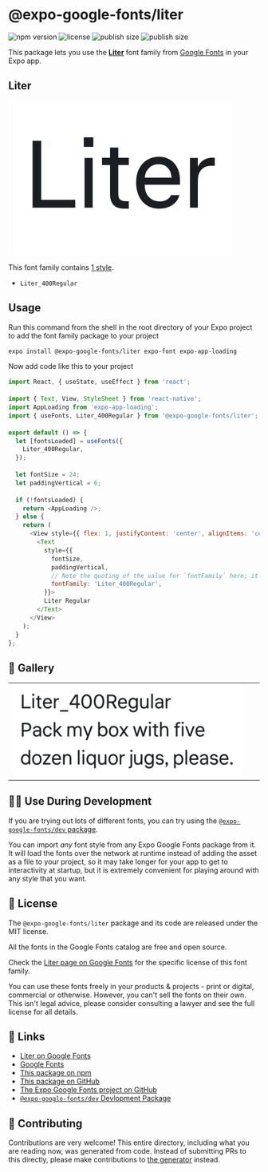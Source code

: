 # @expo-google-fonts/liter

![npm version](https://flat.badgen.net/npm/v/@expo-google-fonts/liter)
![license](https://flat.badgen.net/github/license/expo/google-fonts)
![publish size](https://flat.badgen.net/packagephobia/install/@expo-google-fonts/liter)
![publish size](https://flat.badgen.net/packagephobia/publish/@expo-google-fonts/liter)

This package lets you use the [**Liter**](https://fonts.google.com/specimen/Liter) font family from [Google Fonts](https://fonts.google.com/) in your Expo app.

## Liter

![Liter](./font-family.png)

This font family contains [1 style](#-gallery).

- `Liter_400Regular`

## Usage

Run this command from the shell in the root directory of your Expo project to add the font family package to your project
```sh
expo install @expo-google-fonts/liter expo-font expo-app-loading
```

Now add code like this to your project
```js
import React, { useState, useEffect } from 'react';

import { Text, View, StyleSheet } from 'react-native';
import AppLoading from 'expo-app-loading';
import { useFonts, Liter_400Regular } from '@expo-google-fonts/liter';

export default () => {
  let [fontsLoaded] = useFonts({
    Liter_400Regular,
  });

  let fontSize = 24;
  let paddingVertical = 6;

  if (!fontsLoaded) {
    return <AppLoading />;
  } else {
    return (
      <View style={{ flex: 1, justifyContent: 'center', alignItems: 'center' }}>
        <Text
          style={{
            fontSize,
            paddingVertical,
            // Note the quoting of the value for `fontFamily` here; it expects a string!
            fontFamily: 'Liter_400Regular',
          }}>
          Liter Regular
        </Text>
      </View>
    );
  }
};

```

## 🔡 Gallery


||||
|-|-|-|
|![Liter_400Regular](./Liter_400Regular.ttf.png)||||


## 👩‍💻 Use During Development

If you are trying out lots of different fonts, you can try using the [`@expo-google-fonts/dev` package](https://github.com/expo/google-fonts/tree/master/font-packages/dev#readme).

You can import *any* font style from any Expo Google Fonts package from it. It will load the fonts
over the network at runtime instead of adding the asset as a file to your project, so it may take longer
for your app to get to interactivity at startup, but it is extremely convenient
for playing around with any style that you want.

## 📖 License

The `@expo-google-fonts/liter` package and its code are released under the MIT license.

All the fonts in the Google Fonts catalog are free and open source.

Check the [Liter page on Google Fonts](https://fonts.google.com/specimen/Liter) for the specific license of this font family.

You can use these fonts freely in your products & projects - print or digital, commercial or otherwise. However, you can't sell the fonts on their own. This isn't legal advice, please consider consulting a lawyer and see the full license for all details.

## 🔗 Links

- [Liter on Google Fonts](https://fonts.google.com/specimen/Liter)
- [Google Fonts](https://fonts.google.com/)
- [This package on npm](https://www.npmjs.com/package/@expo-google-fonts/liter)
- [This package on GitHub](https://github.com/expo/google-fonts/tree/master/font-packages/liter)
- [The Expo Google Fonts project on GitHub](https://github.com/expo/google-fonts)
- [`@expo-google-fonts/dev` Devlopment Package](https://github.com/expo/google-fonts/tree/master/font-packages/dev)

## 🤝 Contributing

Contributions are very welcome! This entire directory, including what you are reading now, was generated from code. Instead of submitting PRs to this directly, please make contributions to [the generator](https://github.com/expo/google-fonts/tree/master/packages/generator) instead.
